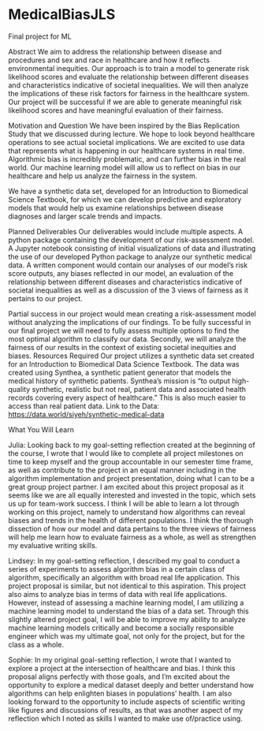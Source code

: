 # MedicalBiasJLS
Final project for ML

Abstract
We aim to address the relationship between disease and procedures and sex and race in healthcare and how it reflects environmental inequities. Our approach is to train a model to generate risk likelihood scores and evaluate the relationship between different diseases and characteristics indicative of societal inequalities. We will then analyze the implications of these risk factors for fairness in the healthcare system. Our project will be successful if we are able to generate meaningful risk likelihood scores and have meaningful evaluation of their fairness.

Motivation and Question
We have been inspired by the Bias Replication Study that we discussed during lecture. We hope to look beyond healthcare operations to see actual societal implications. We are excited to use data that represents what is happening in our healthcare systems in real time. Algorithmic bias is incredibly problematic, and can further bias in the real world. Our machine learning model will allow us to reflect on bias in our healthcare and help us analyze the fairness in the system.

We have a synthetic data set, developed for an Introduction to Biomedical Science Textbook, for which we can develop predictive and exploratory models that would help us examine relationships between disease diagnoses and larger scale trends and impacts. 

Planned Deliverables
Our deliverables would include multiple aspects. A python package containing the development of our risk-assessment model. A Jupyter notebook consisting of initial visualizations of data and illustrating the use of our developed Python package to analyze our synthetic medical data. A written component would contain our analyses of our model’s risk score outputs, any biases reflected in our model, an evaluation of the relationship between different diseases and characteristics indicative of societal inequalities as well as a discussion of the 3 views of fairness as it pertains to our project. 

Partial success in our project would mean creating a risk-assessment model without analyzing the implications of our findings. To be fully successful in our final project we will need to fully assess multiple options to find the most optimal algorithm to classify our data. Secondly, we will analyze the fairness of our results in the context of existing societal inequities and biases.
Resources Required
Our project utilizes a synthetic data set created for an Introduction to Biomedical Data Science Textbook. The data was created using Synthea, a synthetic patient generator that models the medical history of synthetic patients. Synthea’s mission is “to output high-quality synthetic, realistic but not real, patient data and associated health records covering every aspect of healthcare.” This is also much easier to access than real patient data. 
Link to the Data: https://data.world/siyeh/synthetic-medical-data 


What You Will Learn

Julia: Looking back to my goal-setting reflection created at the beginning of the course, I wrote that I would like to complete all project milestones on time to keep myself and the group accountable in our semester time frame, as well as contribute to the project in an equal manner including in the algorithm implementation and project presentation, doing what I can to be a great group project partner. I am excited about this project proposal as it seems like we are all equally interested and invested in the topic, which sets us up for team-work success. I think I will be able to learn a lot through working on this project, namely to understand how algorithms can reveal biases and trends in the health of different populations. I think the thorough dissection of how our model and data pertains to the three views of fairness will help me learn how to evaluate fairness as a whole, as well as strengthen my evaluative writing skills. 

Lindsey: In my goal-setting reflection, I described my goal to conduct a series of experiments to assess algorithm bias in a certain class of algorithm, specifically an algorithm with broad real life application. This project proposal is similar, but not identical to this aspiration. This project also aims to analyze bias in terms of data with real life applications. However, instead of assessing a machine learning model, I am utilizing a machine learning model to understand the bias of a data set. Through this slightly altered project goal, I will be able to improve my ability to analyze machine learning models critically and become a socially responsible engineer which was my ultimate goal, not only for the project, but for the class as a whole.

Sophie: In my original goal-setting reflection, I wrote that I wanted to explore a project at the intersection of healthcare and bias. I think this proposal aligns perfectly with those goals, and I’m excited about the opportunity to explore a medical dataset deeply and better understand how algorithms can help enlighten biases in populations’ health. I am also looking forward to the opportunity to include aspects of scientific writing like figures and discussions of results, as that was another aspect of my reflection which I noted as skills I wanted to make use of/practice using.

